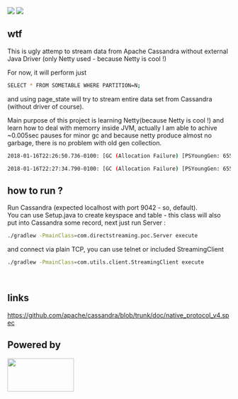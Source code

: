 [![](https://img.shields.io/badge/unicorn-approved-ff69b4.svg)](https://www.youtube.com/watch?v=9auOCbH5Ns4)
![][license img]

## wtf
This is ugly attemp to stream data from Apache Cassandra without external Java Driver (only Netty used - because Netty is cool !)

For now, it will perform just
```bash
SELECT * FROM SOMETABLE WHERE PARTITION=N;
```
and using page_state will try to stream entire data set from Cassandra (without driver of course).<br />

Main purpose of this project is learning Netty(because Netty is cool !) and learn how to deal with memorry inside JVM, actually I am able to achive ~0.005sec pauses for minor gc and because netty produce almost no garbage, there is no problem with old gen collection.
```bash
2018-01-16T22:26:50.736-0100: [GC (Allocation Failure) [PSYoungGen: 655360K->320K(720896K)] 809663K->154631K(1007616K), 0.0051639 secs] [Times: user=0.02 sys=0.00, real=0.01 secs] 

2018-01-16T22:27:34.790-0100: [GC (Allocation Failure) [PSYoungGen: 655680K->352K(720896K)] 809991K->154671K(1007616K), 0.0049471 secs] [Times: user=0.02 sys=0.00, real=0.00 secs] 
```

## how to run ?
Run Cassandra (expected localhost with port 9042 - so, default).<br />
You can use Setup.java to create keyspace and table - this class will also put into Cassandra some record,
next just run Server : <br />
```bash
./gradlew -PmainClass=com.directstreaming.poc.Server execute
```

and connect via plain TCP, you can use telnet or included StreamingClient

```bash
./gradlew -PmainClass=com.utils.client.StreamingClient execute
```
<br />

## links
https://github.com/apache/cassandra/blob/trunk/doc/native_protocol_v4.spec

## Powered by
<img src="http://normanmaurer.me/presentations/2014-netflix-netty/images/netty_logo.png" height="75" width="150">

[license img]:https://img.shields.io/badge/License-Apache%202-blue.svg
